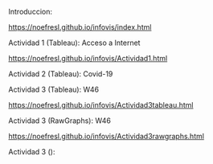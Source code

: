 Introduccion:

https://noefresl.github.io/infovis/index.html

Actividad 1 (Tableau): Acceso a Internet 

https://noefresl.github.io/infovis/Actividad1.html

Actividad 2 (Tableau): Covid-19


Actividad 3 (Tableau): W46

https://noefresl.github.io/infovis/Actividad3tableau.html

Actividad 3 (RawGraphs): W46

https://noefresl.github.io/infovis/Actividad3rawgraphs.html

Actividad 3 ():

